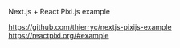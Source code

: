 
Next.js + React Pixi.js example

https://github.com/thierryc/nextjs-pixijs-example
https://reactpixi.org/#example